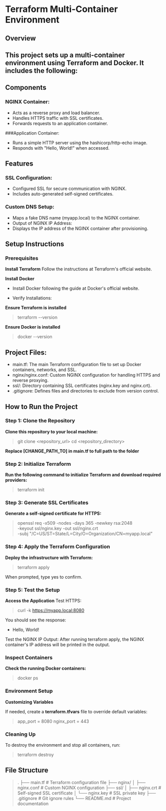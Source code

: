 # **Terraform Multi-Container Environment**
## **Overview**
## This project sets up a multi-container environment using Terraform and Docker. It includes the following:

## **Components**

### NGINX Container:
+ Acts as a reverse proxy and load balancer.
+ Handles HTTPS traffic with SSL certificates.
+ Forwards requests to an application container.

###Application Container:
+ Runs a simple HTTP server using the hashicorp/http-echo image.
+ Responds with "Hello, World!" when accessed.

## Features

### SSL Configuration:
+ Configured SSL for secure communication with NGINX.
+ Includes auto-generated self-signed certificates.

### Custom DNS Setup:
+ Maps a fake DNS name (myapp.local) to the NGINX container.
+ Output of NGINX IP Address:
+ Displays the IP address of the NGINX container after provisioning.

## Setup Instructions

### Prerequisites
**Install Terraform**
Follow the instructions at Terraform's official website.

**Install Docker**
+ Install Docker following the guide at Docker's official website.

+ Verify Installations:

**Ensure Terraform is installed**
> terraform --version

**Ensure Docker is installed**
> docker --version

## **Project Files:**
+ main.tf: The main Terraform configuration file to set up Docker containers, networks, and SSL.
+ nginx/nginx.conf: Custom NGINX configuration for handling HTTPS and reverse proxying.
+ ssl/: Directory containing SSL certificates (nginx.key and nginx.crt).
+ .gitignore: Defines files and directories to exclude from version control.

## How to Run the Project
### Step 1: Clone the Repository
**Clone this repository to your local machine:**
> git clone <repository_url>
> cd <repository_directory>

**Replace [CHANGE_PATH_TO] in __main.tf__ to full path to the folder**

### Step 2: Initialize Terraform
**Run the following command to initialize Terraform and download required providers:**
> terraform init

### Step 3: Generate SSL Certificates
**Generate a self-signed certificate for HTTPS:**

>openssl req -x509 -nodes -days 365 -newkey rsa:2048 \
  -keyout ssl/nginx.key -out ssl/nginx.crt \
  -subj "/C=US/ST=State/L=City/O=Organization/CN=myapp.local"

### Step 4: Apply the Terraform Configuration
**Deploy the infrastructure with Terraform:**

> terraform apply

When prompted, type yes to confirm.


### Step 5: Test the Setup
**Access the Application**
Test HTTPS:

>curl -k https://myapp.local:8080

You should see the response:
- Hello, World!

Test the NGINX IP Output: After running terraform apply, the NGINX container's IP address will be printed in the output.

### Inspect Containers
**Check the running Docker containers:**
> docker ps

### Environment Setup
**Customizing Variables**

If needed, create a **terraform.tfvars** file to override default variables:

>app_port = 8080
>nginx_port = 443

### Cleaning Up
To destroy the environment and stop all containers, run:

>terraform destroy


## File Structure

>.
>├── main.tf               # Terraform configuration file
>├── nginx/
>│   ├── nginx.conf            # Custom NGINX configuration
>├── ssl/
>│   ├── nginx.crt         # Self-signed SSL certificate
>│   └── nginx.key         # SSL private key
>├── .gitignore            # Git ignore rules
>└── README.md             # Project documentation